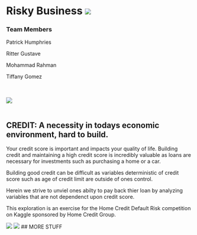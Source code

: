 # Risky Business <img src = "https://img.shields.io/badge/Credit%20Default-Predictor-red.svg">
### Team Members
<p> Patrick Humphries </p>
<p> Ritter Gustave </p>
<p> Mohammad Rahman </p>
<p> Tiffany Gomez </p>

<br>
</br>

<img src= "https://cdn.dribbble.com/users/869467/screenshots/2662113/finance-at-your-fingertips.gif">
<br>
</br>

## CREDIT: A necessity in todays economic environment, hard to build.
<p>Your credit score is important and impacts your quality of life. Building credit and maintaining a high credit score is incredibly valuable as loans are necessary for investments such as purchasing a home or a car. </p>

<p> Building good credit can be difficult as variables deterministic of credit score such as age of credit limit are outside of ones control.  </p>

<p> Herein we strive to unviel ones abilty to pay back thier loan by analyzing variables that are not dependenct upon credit score. </p>

<p> This exploration is an exercise for the Home Credit Default Risk competition on Kaggle sponsored by Home Credit Group. </p>
<img src = "https://www.google.com/url?sa=i&source=images&cd=&cad=rja&uact=8&ved=2ahUKEwj8w-3b2KzcAhUS3Z8KHTvuAqUQjRx6BAgBEAU&url=https%3A%2F%2Fen.wikipedia.org%2Fwiki%2FKaggle&psig=AOvVaw1cW8FdvHk2PTDPE3w1blj4&ust=1532142224808330"> <img src = "https://www.google.com/url?sa=i&source=images&cd=&cad=rja&uact=8&ved=2ahUKEwjli5r92KzcAhWUKn0KHfpdDW4QjRx6BAgBEAU&url=https%3A%2F%2Fpitchbook.com%2Fprofiles%2Fcompany%2F106960-06&psig=AOvVaw3y-yPwTVkIz10zdYSiIUQe&ust=1532142288684887">
## MORE STUFF

